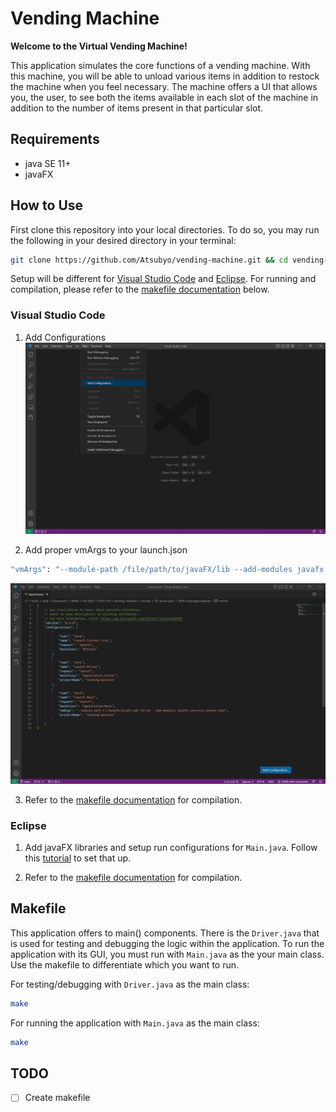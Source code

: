 # Vending Machine

**Welcome to the Virtual Vending Machine!**

This application simulates the core functions of a vending machine. With this machine, you will be able to unload various items in addition to restock the machine when you feel necessary. The machine offers a UI that allows you, the user, to see both the items available in each slot of the machine in addition to the number of items present in that particular slot.

## Requirements

- java SE 11+
- javaFX

## How to Use

First clone this repository into your local directories. To do so, you may run the following in your desired directory in your terminal:

```sh
git clone https://github.com/Atsubyo/vending-machine.git && cd vending-machine
```

Setup will be different for [Visual Studio Code](#visual-studio-code) and [Eclipse](#eclipse). For running and compilation, please refer to the [makefile documentation](#makefile) below.

### Visual Studio Code

1. Add Configurations
![add_config](./MD_Images/vscode_add_config.PNG)

2. Add proper vmArgs to your launch.json

```sh
"vmArgs": "--module-path /file/path/to/javaFX/lib --add-modules javafx.controls,javafx.fxml"
```

![vmArgs](./MD_Images/vmArgs.PNG)

3. Refer to the [makefile documentation](#makefile) for compilation.

### Eclipse

1. Add javaFX libraries and setup run configurations for `Main.java`. Follow this [tutorial](https://youtu.be/bk28ytggz7E) to set that up.

2. Refer to the [makefile documentation](#makefile) for compilation.

## Makefile

This application offers to main() components. There is the `Driver.java` that is used for testing and debugging the logic within the application. To run the application with its GUI, you must run with `Main.java` as the your main class. Use the makefile to differentiate which you want to run.

For testing/debugging with `Driver.java` as the main class:

```sh
make 
```

For running the application with `Main.java` as the main class:

```sh
make
```

## TODO

- [ ] Create makefile
